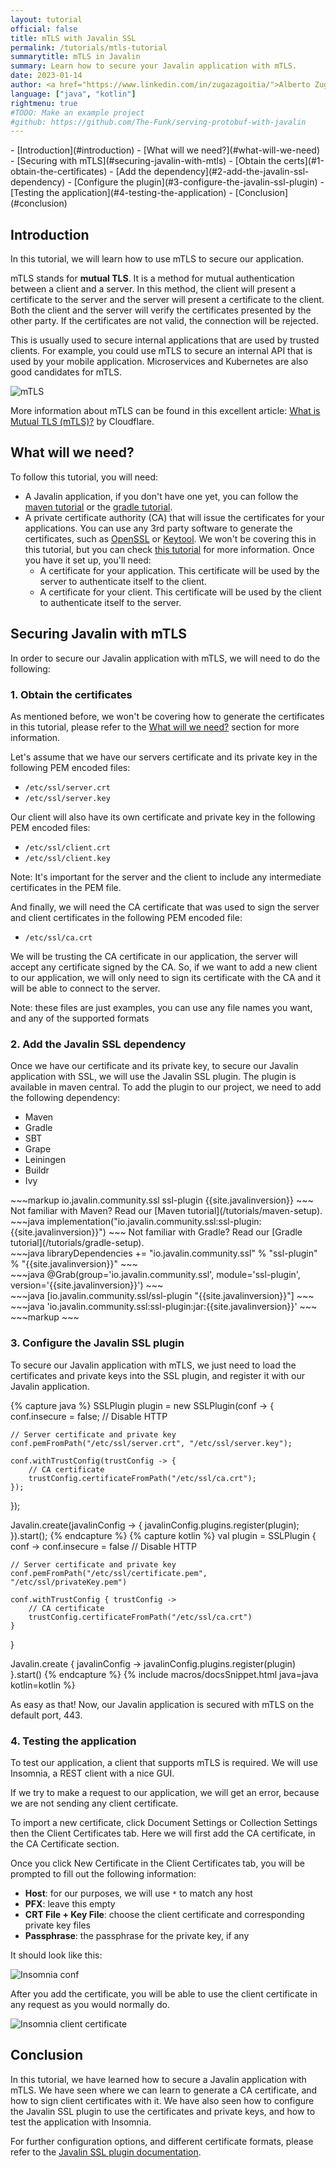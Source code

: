 ```yaml
---
layout: tutorial
official: false
title: mTLS with Javalin SSL
permalink: /tutorials/mtls-tutorial
summarytitle: mTLS in Javalin
summary: Learn how to secure your Javalin application with mTLS.
date: 2023-01-14
author: <a href="https://www.linkedin.com/in/zugazagoitia/">Alberto Zugazagoitia</a>
language: ["java", "kotlin"]
rightmenu: true
#TODO: Make an example project 
#github: https://github.com/The-Funk/serving-protobuf-with-javalin 
---
```


<!-- Nav menu from the titles -->
<div id="spy-nav" class="right-menu" markdown="1">
- [Introduction](#introduction)
- [What will we need?](#what-will-we-need)
- [Securing with mTLS](#securing-javalin-with-mtls)
  - [Obtain the certs](#1-obtain-the-certificates)
  - [Add the dependency](#2-add-the-javalin-ssl-dependency)
  - [Configure the plugin](#3-configure-the-javalin-ssl-plugin)
  - [Testing the application](#4-testing-the-application)
- [Conclusion](#conclusion)
</div>

## Introduction

In this tutorial, we will learn how to use mTLS to secure our application.

mTLS stands for **mutual TLS**. It is a method for mutual authentication between a client and a server. In this method, the client will present a certificate to the server and the server will present a certificate to the client. Both the client and the server will verify the certificates presented by the other party. If the certificates are not valid, the connection will be rejected.

This is usually used to secure internal applications that are used by trusted clients. For example, you could use mTLS to secure an internal API that is used by your mobile application. Microservices and Kubernetes are also good candidates for mTLS.

![mTLS](/img/posts/mtlsTutorial/mtls.png)

More information about mTLS can be found in this excellent article: [What is Mutual TLS (mTLS)?](https://www.cloudflare.com/learning/access-management/what-is-mutual-tls/) by Cloudflare.

## What will we need?

To follow this tutorial, you will need:

- A Javalin application, if you don't have one yet, you can follow the [maven tutorial](/tutorials/maven-setup) or the [gradle tutorial](/tutorials/gradle-setup).
- A private certificate authority (CA) that will issue the certificates for your applications. You can use any 3rd party software to generate the certificates, such as [OpenSSL](https://www.openssl.org/) or [Keytool](https://docs.oracle.com/en/java/javase/11/tools/keytool.html). We won't be covering this in this tutorial, but you can check [this tutorial](https://medium.com/weekly-webtips/how-to-generate-keys-for-mutual-tls-authentication-a90f53bcec64) for more information.
Once you have it set up, you'll need:
  - A certificate for your application. This certificate will be used by the server to authenticate itself to the client.
  - A certificate for your client. This certificate will be used by the client to authenticate itself to the server.

## Securing Javalin with mTLS

In order to secure our Javalin application with mTLS, we will need to do the following:

### 1. Obtain the certificates

As mentioned before, we won't be covering how to generate the certificates in this tutorial, please refer to the [What will we need?](#what-will-we-need) section for more information.

Let's assume that we have our servers certificate and its private key in the following PEM encoded files:

- `/etc/ssl/server.crt`
- `/etc/ssl/server.key`
  
Our client will also have its own certificate and private key in the following PEM encoded files:
- `/etc/ssl/client.crt`
- `/etc/ssl/client.key`

<div class="comment"> 
Note: It's important for the server and the client to include any intermediate certificates in the PEM file.
</div>

And finally, we will need the CA certificate that was used to sign the server and client certificates in the following PEM encoded file:
- `/etc/ssl/ca.crt`

We will be trusting the CA certificate in our application, the server will accept any certificate signed by the CA. So, if we want to add a new client to our application, we will only need to sign its certificate with the CA and it will be able to connect to the server.

<div class="comment"> 
Note: these files are just examples, you can use any file names you want, and any of the supported formats
</div>

### 2. Add the Javalin SSL dependency

Once we have our certificate and its private key, to secure our Javalin application with SSL, we will use the Javalin SSL plugin. The plugin is available in maven central. To add the plugin to our project, we need to add the following dependency:

<div class="multitab-code dependencies" data-tab="1">
<ul>
    <li data-tab="1">Maven</li>
    <li data-tab="2">Gradle</li>
    <li data-tab="3">SBT</li>
    <li data-tab="4">Grape</li>
    <li data-tab="5">Leiningen</li>
    <li data-tab="6">Buildr</li>
    <li data-tab="7">Ivy</li>
</ul>

<div data-tab="1" markdown="1">
~~~markup
<dependency>
    <groupId>io.javalin.community.ssl</groupId>
    <artifactId>ssl-plugin</artifactId>
    <version>{{site.javalinversion}}</version>
</dependency>
~~~
Not familiar with Maven? Read our [Maven tutorial](/tutorials/maven-setup).
</div>

<div data-tab="2" markdown="1">
~~~java
implementation("io.javalin.community.ssl:ssl-plugin:{{site.javalinversion}}")
~~~
Not familiar with Gradle? Read our [Gradle tutorial](/tutorials/gradle-setup).
</div>

<div data-tab="3" markdown="1">
~~~java
libraryDependencies += "io.javalin.community.ssl" % "ssl-plugin" % "{{site.javalinversion}}"
~~~
</div>

<div data-tab="4" markdown="1">
~~~java
@Grab(group='io.javalin.community.ssl', module='ssl-plugin', version='{{site.javalinversion}}')
~~~
</div>

<div data-tab="5" markdown="1">
~~~java
[io.javalin.community.ssl/ssl-plugin "{{site.javalinversion}}"]
~~~
</div>

<div data-tab="6" markdown="1">
~~~java
'io.javalin.community.ssl:ssl-plugin:jar:{{site.javalinversion}}'
~~~
</div>

<div data-tab="7" markdown="1">
~~~markup
<dependency org="io.javalin.community.ssl" name="ssl-plugin" rev="{{site.javalinversion}}" />
~~~
</div>
</div>

<style>
.bundle-hint p {
    margin-top: 8px;
    font-size: 14px;
}
</style>

### 3. Configure the Javalin SSL plugin

To secure our Javalin application with mTLS, we just need to load the certificates and private keys into the SSL plugin, and register it with our Javalin application.

{% capture java %}
SSLPlugin plugin = new SSLPlugin(conf -> {
    conf.insecure = false; // Disable HTTP

    // Server certificate and private key
    conf.pemFromPath("/etc/ssl/server.crt", "/etc/ssl/server.key"); 

    conf.withTrustConfig(trustConfig -> {
        // CA certificate
        trustConfig.certificateFromPath("/etc/ssl/ca.crt"); 
    });
});

Javalin.create(javalinConfig -> {
    javalinConfig.plugins.register(plugin);
}).start();
{% endcapture %}
{% capture kotlin %}
val plugin = SSLPlugin { conf ->
    conf.insecure = false // Disable HTTP

    // Server certificate and private key
    conf.pemFromPath("/etc/ssl/certificate.pem", "/etc/ssl/privateKey.pem") 

    conf.withTrustConfig { trustConfig ->
        // CA certificate
        trustConfig.certificateFromPath("/etc/ssl/ca.crt")
    }
}

Javalin.create { javalinConfig ->
    javalinConfig.plugins.register(plugin)
}.start()
{% endcapture %}
{% include macros/docsSnippet.html java=java kotlin=kotlin %}

As easy as that! Now, our Javalin application is secured with mTLS on the default port, 443.

### 4. Testing the application

To test our application, a client that supports mTLS is required. We will use Insomnia, a REST client with a nice GUI.

If we try to make a request to our application, we will get an error, because we are not sending any client certificate.

To import a new certificate, click Document Settings or Collection Settings then the Client Certificates tab.
Here we will first add the CA certificate, in the CA Certificate section.

Once you click New Certificate in the Client Certificates tab, you will be prompted to fill out the following information:

- **Host**: for our purposes, we will use `*` to match any host
- **PFX**: leave this empty
- **CRT File + Key File**: choose the client certificate and corresponding private key files
- **Passphrase**: the passphrase for the private key, if any

It should look like this:

![Insomnia conf](/img/posts/mtlsTutorial/insomnia-conf.png)

After you add the certificate, you will be able to use the client certificate in any request as you would normally do.

![Insomnia client certificate](/img/posts/mtlsTutorial/insomnia.png)

## Conclusion

In this tutorial, we have learned how to secure a Javalin application with mTLS. We have seen where we can learn to generate a CA certificate, and how to sign client certificates with it. We have also seen how to configure the Javalin SSL plugin to use the certificates and private keys, and how to test the application with Insomnia.

For further configuration options, and different certificate formats, please refer to the [Javalin SSL plugin documentation](/plugins/ssl-helpers).

